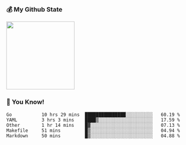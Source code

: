 ### :moneybag: My Github State

<img height="180em" src="https://github-readme-stats.vercel.app/api?username=G-Asura&show_icons=true&hide_border=true&count_private=true&include_all_commits=true" />

### :pill: You Know!
<!--START_SECTION:waka-->

```text
Go           10 hrs 29 mins  ███████████████░░░░░░░░░░   60.19 %
YAML         3 hrs 3 mins    ████▒░░░░░░░░░░░░░░░░░░░░   17.59 %
Other        1 hr 14 mins    █▓░░░░░░░░░░░░░░░░░░░░░░░   07.13 %
Makefile     51 mins         █▒░░░░░░░░░░░░░░░░░░░░░░░   04.94 %
Markdown     50 mins         █▒░░░░░░░░░░░░░░░░░░░░░░░   04.88 %
```

<!--END_SECTION:waka-->

<!--
**G-Asura/G-Asura** is a ✨ _special_ ✨ repository because its `README.md` (this file) appears on your GitHub profile.

Here are some ideas to get you started:

- 🔭 I’m currently working on ...
- 🌱 I’m currently learning ...
- 👯 I’m looking to collaborate on ...
- 🤔 I’m looking for help with ...
- 💬 Ask me about ...
- 📫 How to reach me: ...
- 😄 Pronouns: ...
- ⚡ Fun fact: ...
-->
